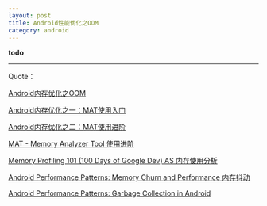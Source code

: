 ```yaml
---
layout: post
title: Android性能优化之OOM
category: android
---
```


**todo**










---

Quote：

[Android内存优化之OOM](http://hukai.me/android-performance-oom/)

[Android内存优化之一：MAT使用入门](http://androidperformance.com/2015/04/11/AndroidMemory-Usage-Of-MAT.html)

[Android内存优化之二：MAT使用进阶](http://androidperformance.com/2015/04/11/AndroidMemory-Usage-Of-MAT-Pro.html)

[MAT - Memory Analyzer Tool 使用进阶](http://www.lightskystreet.com/2015/09/01/mat_usage/)


[Memory Profiling 101 (100 Days of Google Dev) AS 内存使用分析](https://www.youtube.com/watch?v=P--rg1o7Cz4&list=PLWz5rJ2EKKc9CBxr3BVjPTPoDPLdPIFCE&index=20&feature=iv&src_vid=GajI0uKyAGE&annotation_id=annotation_343990853)

[Android Performance Patterns: Memory Churn and Performance 内存抖动](https://www.youtube.com/watch?v=McAvq5SkeTk&list=PLWz5rJ2EKKc9CBxr3BVjPTPoDPLdPIFCE&index=60)

[Android Performance Patterns: Garbage Collection in Android](https://www.youtube.com/watch?v=pzfzz50W5Uo&list=PLWz5rJ2EKKc9CBxr3BVjPTPoDPLdPIFCE&index=61)